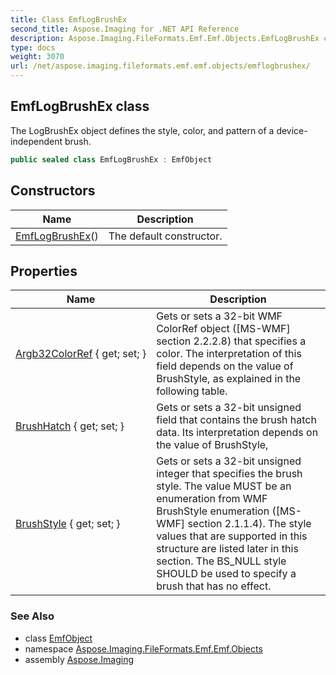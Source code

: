 ```yaml
---
title: Class EmfLogBrushEx
second_title: Aspose.Imaging for .NET API Reference
description: Aspose.Imaging.FileFormats.Emf.Emf.Objects.EmfLogBrushEx class. The LogBrushEx object defines the style color and pattern of a deviceindependent brush
type: docs
weight: 3070
url: /net/aspose.imaging.fileformats.emf.emf.objects/emflogbrushex/
---
```

## EmfLogBrushEx class

The LogBrushEx object defines the style, color, and pattern of a device-independent brush.

```csharp
public sealed class EmfLogBrushEx : EmfObject
```

## Constructors

| Name | Description |
| --- | --- |
| [EmfLogBrushEx](emflogbrushex/)() | The default constructor. |

## Properties

| Name | Description |
| --- | --- |
| [Argb32ColorRef](../../aspose.imaging.fileformats.emf.emf.objects/emflogbrushex/argb32colorref/) { get; set; } | Gets or sets a 32-bit WMF ColorRef object ([MS-WMF] section 2.2.2.8) that specifies a color. The interpretation of this field depends on the value of BrushStyle, as explained in the following table. |
| [BrushHatch](../../aspose.imaging.fileformats.emf.emf.objects/emflogbrushex/brushhatch/) { get; set; } | Gets or sets a 32-bit unsigned field that contains the brush hatch data. Its interpretation depends on the value of BrushStyle, |
| [BrushStyle](../../aspose.imaging.fileformats.emf.emf.objects/emflogbrushex/brushstyle/) { get; set; } | Gets or sets a 32-bit unsigned integer that specifies the brush style. The value MUST be an enumeration from WMF BrushStyle enumeration ([MS-WMF] section 2.1.1.4). The style values that are supported in this structure are listed later in this section. The BS_NULL style SHOULD be used to specify a brush that has no effect. |

### See Also

* class [EmfObject](../emfobject/)
* namespace [Aspose.Imaging.FileFormats.Emf.Emf.Objects](../../aspose.imaging.fileformats.emf.emf.objects/)
* assembly [Aspose.Imaging](../../)


